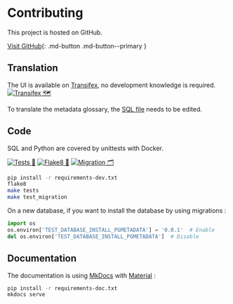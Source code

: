 # Contributing

This project is hosted on GitHub.

[Visit GitHub](https://github.com/3liz/qgis-pgmetadata-plugin/){: .md-button .md-button--primary }

## Translation

The UI is available on [Transifex](https://www.transifex.com/3liz-1/pgmetadata/dashboard/), no development
knowledge is required. [![Transifex 🗺](https://github.com/3liz/qgis-pgmetadata-plugin/workflows/Transifex%20%F0%9F%97%BA/badge.svg)](https://github.com/3liz/qgis-pgmetadata-plugin/actions?query=workflow%3A%22Transifex+%F0%9F%97%BA%22+branch%3Amaster)


To translate the metadata glossary, the
[SQL file](https://github.com/3liz/qgis-pgmetadata-plugin/blob/master/pg_metadata/install/sql/pgmetadata/90_GLOSSARY.sql)
needs to be edited.

## Code

SQL and Python are covered by unittests with Docker.

[![Tests 🎳](https://github.com/3liz/qgis-pgmetadata-plugin/workflows/Tests%20%F0%9F%8E%B3/badge.svg)](https://github.com/3liz/qgis-pgmetadata-plugin/actions?query=workflow%3A%22Tests+%F0%9F%8E%B3%22+branch%3Amaster)
[![Flake8 🎳](https://github.com/3liz/qgis-pgmetadata-plugin/workflows/Flake8%20%F0%9F%8E%B3/badge.svg)](https://github.com/3liz/qgis-pgmetadata-plugin/actions?query=workflow%3A%22Flake8+%F0%9F%8E%B3%22+branch%3Amaster)
[![Migration 🗂](https://github.com/3liz/qgis-pgmetadata-plugin/workflows/Migration%20%F0%9F%97%82/badge.svg)](https://github.com/3liz/qgis-pgmetadata-plugin/actions?query=workflow%3A%22Migration+%F0%9F%97%82%22+branch%3Amaster)

```bash
pip install -r requirements-dev.txt
flake8
make tests
make test_migration
```

On a new database, if you want to install the database by using migrations :

```python
import os
os.environ['TEST_DATABASE_INSTALL_PGMETADATA'] = '0.0.1'  # Enable
del os.environ['TEST_DATABASE_INSTALL_PGMETADATA']  # Disable
```

## Documentation

The documentation is using [MkDocs](https://www.mkdocs.org/) with [Material](https://squidfunk.github.io/mkdocs-material/) :

```bash
pip install -r requirements-doc.txt
mkdocs serve
```
